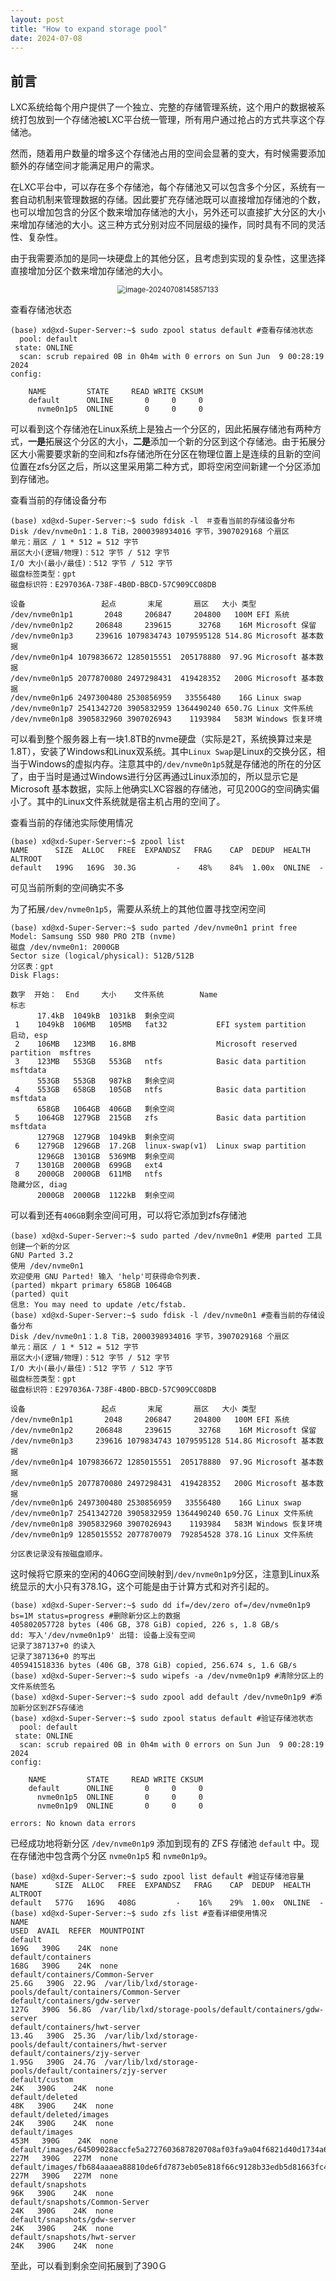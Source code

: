 ```yaml
---
layout: post
title: "How to expand storage pool"
date: 2024-07-08
---
```




## 前言

LXC系统给每个用户提供了一个独立、完整的存储管理系统，这个用户的数据被系统打包放到一个存储池被LXC平台统一管理，所有用户通过抢占的方式共享这个存储池。

然而，随着用户数量的增多这个存储池占用的空间会显著的变大，有时候需要添加额外的存储空间才能满足用户的需求。

在LXC平台中，可以存在多个存储池，每个存储池又可以包含多个分区，系统有一套自动机制来管理数据的存储。因此要扩充存储池既可以直接增加存储池的个数，也可以增加包含的分区个数来增加存储池的大小，另外还可以直接扩大分区的大小来增加存储池的大小。这三种方式分别对应不同层级的操作，同时具有不同的灵活性、复杂性。

由于我需要添加的是同一块硬盘上的其他分区，且考虑到实现的复杂性，这里选择直接增加分区个数来增加存储池的大小。

<p align="center">
	<img src="https://dwgan.top/PicGo/img/image-20240708145857133.png" alt="image-20240708145857133" style="zoom:80%;" />
</p>

查看存储池状态

```shell
(base) xd@xd-Super-Server:~$ sudo zpool status default #查看存储池状态
  pool: default
 state: ONLINE
  scan: scrub repaired 0B in 0h4m with 0 errors on Sun Jun  9 00:28:19 2024
config:

	NAME         STATE     READ WRITE CKSUM
	default      ONLINE       0     0     0
	  nvme0n1p5  ONLINE       0     0     0
```

可以看到这个存储池在Linux系统上是独占一个分区的，因此拓展存储池有两种方式，**一是**拓展这个分区的大小，**二是**添加一个新的分区到这个存储池。由于拓展分区大小需要要求新的空间和zfs存储池所在分区在物理位置上是连续的且新的空间位置在zfs分区之后，所以这里采用第二种方式，即将空闲空间新建一个分区添加到存储池。

查看当前的存储设备分布

```shell
(base) xd@xd-Super-Server:~$ sudo fdisk -l　＃查看当前的存储设备分布
Disk /dev/nvme0n1：1.8 TiB，2000398934016 字节，3907029168 个扇区
单元：扇区 / 1 * 512 = 512 字节
扇区大小(逻辑/物理)：512 字节 / 512 字节
I/O 大小(最小/最佳)：512 字节 / 512 字节
磁盘标签类型：gpt
磁盘标识符：E297036A-738F-4B0D-BBCD-57C909CC08DB

设备                 起点       末尾       扇区   大小 类型
/dev/nvme0n1p1       2048     206847     204800   100M EFI 系统
/dev/nvme0n1p2     206848     239615      32768    16M Microsoft 保留
/dev/nvme0n1p3     239616 1079834743 1079595128 514.8G Microsoft 基本数据
/dev/nvme0n1p4 1079836672 1285015551  205178880  97.9G Microsoft 基本数据
/dev/nvme0n1p5 2077870080 2497298431  419428352   200G Microsoft 基本数据
/dev/nvme0n1p6 2497300480 2530856959   33556480    16G Linux swap
/dev/nvme0n1p7 2541342720 3905832959 1364490240 650.7G Linux 文件系统
/dev/nvme0n1p8 3905832960 3907026943    1193984   583M Windows 恢复环境
```

可以看到整个服务器上有一块1.8TB的nvme硬盘（实际是2T，系统换算过来是1.8T），安装了Windows和Linux双系统。其中`Linux Swap`是Linux的交换分区，相当于Windows的虚拟内存。注意其中的`/dev/nvme0n1p5`就是存储池的所在的分区了，由于当时是通过Windows进行分区再通过Linux添加的，所以显示它是Microsoft 基本数据，实际上他确实LXC容器的存储池，可见200G的空间确实偏小了。其中的Linux文件系统就是宿主机占用的空间了。

查看当前的存储池实际使用情况

```shell
(base) xd@xd-Super-Server:~$ zpool list
NAME      SIZE  ALLOC   FREE  EXPANDSZ   FRAG    CAP  DEDUP  HEALTH  ALTROOT
default   199G   169G  30.3G         -    48%    84%  1.00x  ONLINE  -
```

可见当前所剩的空间确实不多

为了拓展`/dev/nvme0n1p5`，需要从系统上的其他位置寻找空闲空间

```shell
(base) xd@xd-Super-Server:~$ sudo parted /dev/nvme0n1 print free
Model: Samsung SSD 980 PRO 2TB (nvme)
磁盘 /dev/nvme0n1: 2000GB
Sector size (logical/physical): 512B/512B
分区表：gpt
Disk Flags: 

数字  开始：  End     大小    文件系统        Name                          标志
      17.4kB  1049kB  1031kB  剩余空间
 1    1049kB  106MB   105MB   fat32           EFI system partition          启动, esp
 2    106MB   123MB   16.8MB                  Microsoft reserved partition  msftres
 3    123MB   553GB   553GB   ntfs            Basic data partition          msftdata
      553GB   553GB   987kB   剩余空间
 4    553GB   658GB   105GB   ntfs            Basic data partition          msftdata
      658GB   1064GB  406GB   剩余空间
 5    1064GB  1279GB  215GB   zfs             Basic data partition          msftdata
      1279GB  1279GB  1049kB  剩余空间
 6    1279GB  1296GB  17.2GB  linux-swap(v1)  Linux swap partition
      1296GB  1301GB  5369MB  剩余空间
 7    1301GB  2000GB  699GB   ext4
 8    2000GB  2000GB  611MB   ntfs                                          隐藏分区, diag
      2000GB  2000GB  1122kB  剩余空间
```

可以看到还有`406GB`剩余空间可用，可以将它添加到zfs存储池

```shell
(base) xd@xd-Super-Server:~$ sudo parted /dev/nvme0n1 #使用 parted 工具创建一个新的分区
GNU Parted 3.2
使用 /dev/nvme0n1
欢迎使用 GNU Parted! 输入 'help'可获得命令列表.
(parted) mkpart primary 658GB 1064GB                                      
(parted) quit                                                             
信息: You may need to update /etc/fstab.
(base) xd@xd-Super-Server:~$ sudo fdisk -l /dev/nvme0n1 #查看当前的存储设备分布
Disk /dev/nvme0n1：1.8 TiB，2000398934016 字节，3907029168 个扇区
单元：扇区 / 1 * 512 = 512 字节
扇区大小(逻辑/物理)：512 字节 / 512 字节
I/O 大小(最小/最佳)：512 字节 / 512 字节
磁盘标签类型：gpt
磁盘标识符：E297036A-738F-4B0D-BBCD-57C909CC08DB

设备                 起点       末尾       扇区   大小 类型
/dev/nvme0n1p1       2048     206847     204800   100M EFI 系统
/dev/nvme0n1p2     206848     239615      32768    16M Microsoft 保留
/dev/nvme0n1p3     239616 1079834743 1079595128 514.8G Microsoft 基本数据
/dev/nvme0n1p4 1079836672 1285015551  205178880  97.9G Microsoft 基本数据
/dev/nvme0n1p5 2077870080 2497298431  419428352   200G Microsoft 基本数据
/dev/nvme0n1p6 2497300480 2530856959   33556480    16G Linux swap
/dev/nvme0n1p7 2541342720 3905832959 1364490240 650.7G Linux 文件系统
/dev/nvme0n1p8 3905832960 3907026943    1193984   583M Windows 恢复环境
/dev/nvme0n1p9 1285015552 2077870079  792854528 378.1G Linux 文件系统

分区表记录没有按磁盘顺序。
```

这时候将它原来的空闲的406G空间映射到`/dev/nvme0n1p9`分区，注意到Linux系统显示的大小只有378.1G，这个可能是由于计算方式和对齐引起的。

```shell
(base) xd@xd-Super-Server:~$ sudo dd if=/dev/zero of=/dev/nvme0n1p9 bs=1M status=progress #删除新分区上的数据
405802057728 bytes (406 GB, 378 GiB) copied, 226 s, 1.8 GB/s
dd: 写入'/dev/nvme0n1p9' 出错: 设备上没有空间
记录了387137+0 的读入
记录了387136+0 的写出
405941518336 bytes (406 GB, 378 GiB) copied, 256.674 s, 1.6 GB/s
(base) xd@xd-Super-Server:~$ sudo wipefs -a /dev/nvme0n1p9 #清除分区上的文件系统签名
(base) xd@xd-Super-Server:~$ sudo zpool add default /dev/nvme0n1p9 #添加新分区到ZFS存储池
(base) xd@xd-Super-Server:~$ sudo zpool status default #验证存储池状态
  pool: default
 state: ONLINE
  scan: scrub repaired 0B in 0h4m with 0 errors on Sun Jun  9 00:28:19 2024
config:

	NAME         STATE     READ WRITE CKSUM
	default      ONLINE       0     0     0
	  nvme0n1p5  ONLINE       0     0     0
	  nvme0n1p9  ONLINE       0     0     0

errors: No known data errors
```

已经成功地将新分区 `/dev/nvme0n1p9` 添加到现有的 ZFS 存储池 `default` 中。现在存储池中包含两个分区 `nvme0n1p5` 和 `nvme0n1p9`。

```shell
(base) xd@xd-Super-Server:~$ sudo zpool list default #验证存储池容量
NAME      SIZE  ALLOC   FREE  EXPANDSZ   FRAG    CAP  DEDUP  HEALTH  ALTROOT
default   577G   169G   408G         -    16%    29%  1.00x  ONLINE  -
(base) xd@xd-Super-Server:~$ sudo zfs list #查看详细使用情况
NAME                                                                              USED  AVAIL  REFER  MOUNTPOINT
default                                                                           169G   390G    24K  none
default/containers                                                                168G   390G    24K  none
default/containers/Common-Server                                                 25.6G   390G  22.9G  /var/lib/lxd/storage-pools/default/containers/Common-Server
default/containers/gdw-server                                                     127G   390G  56.8G  /var/lib/lxd/storage-pools/default/containers/gdw-server
default/containers/hwt-server                                                    13.4G   390G  25.3G  /var/lib/lxd/storage-pools/default/containers/hwt-server
default/containers/zjy-server                                                    1.95G   390G  24.7G  /var/lib/lxd/storage-pools/default/containers/zjy-server
default/custom                                                                     24K   390G    24K  none
default/deleted                                                                    48K   390G    24K  none
default/deleted/images                                                             24K   390G    24K  none
default/images                                                                    453M   390G    24K  none
default/images/64509028accfe5a2727603687820708af03fa9a04f6821d40d1734a620cd587d   227M   390G   227M  none
default/images/fb684aaaea88810de6fd7873eb05e818f66c9128b33edb5d81663fc4626e9197   227M   390G   227M  none
default/snapshots                                                                  96K   390G    24K  none
default/snapshots/Common-Server                                                    24K   390G    24K  none
default/snapshots/gdw-server                                                       24K   390G    24K  none
default/snapshots/hwt-server                                                       24K   390G    24K  none
```

至此，可以看到剩余空间拓展到了390Ｇ













